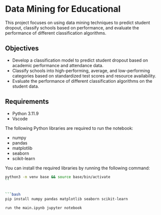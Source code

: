 # Data Mining for Educational 

This project focuses on using data mining techniques to predict student dropout, classify schools based on performance, and evaluate the performance of different classification algorithms.

## Objectives

- Develop a classification model to predict student dropout based on academic performance and attendance data.
- Classify schools into high-performing, average, and low-performing categories based on standardized test scores and resource availability.
- Evaluate the performance of different classification algorithms on the student data.

## Requirements

- Python 3.11.9
- Vscode

The following Python libraries are required to run the notebook:

- numpy
- pandas
- matplotlib
- seaborn
- scikit-learn

You can install the required libraries by running the following command:

```bash
python3 -m venv base && source base/bin/activate
``


```bash
pip install numpy pandas matplotlib seaborn scikit-learn
```


```bash
run the main.ipynb jupyter notebook
```